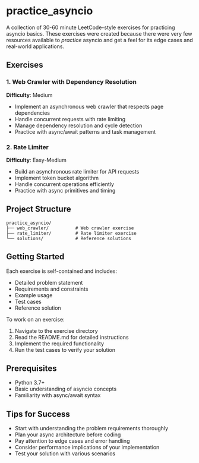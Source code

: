 # practice_asyncio

A collection of 30-60 minute LeetCode-style exercises for practicing asyncio basics. These exercises were created because there were very few resources available to *practice* asyncio and get a feel for its edge cases and real-world applications.

## Exercises

### 1. Web Crawler with Dependency Resolution
**Difficulty**: Medium
- Implement an asynchronous web crawler that respects page dependencies
- Handle concurrent requests with rate limiting
- Manage dependency resolution and cycle detection
- Practice with async/await patterns and task management

### 2. Rate Limiter
**Difficulty**: Easy-Medium
- Build an asynchronous rate limiter for API requests
- Implement token bucket algorithm
- Handle concurrent operations efficiently
- Practice with async primitives and timing

## Project Structure
```
practice_asyncio/
├── web_crawler/          # Web crawler exercise
├── rate_limiter/         # Rate limiter exercise
└── solutions/            # Reference solutions
```

## Getting Started
Each exercise is self-contained and includes:
- Detailed problem statement
- Requirements and constraints
- Example usage
- Test cases
- Reference solution

To work on an exercise:
1. Navigate to the exercise directory
2. Read the README.md for detailed instructions
3. Implement the required functionality
4. Run the test cases to verify your solution

## Prerequisites
- Python 3.7+
- Basic understanding of asyncio concepts
- Familiarity with async/await syntax

## Tips for Success
- Start with understanding the problem requirements thoroughly
- Plan your async architecture before coding
- Pay attention to edge cases and error handling
- Consider performance implications of your implementation
- Test your solution with various scenarios
